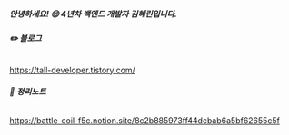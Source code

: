 
##### **안녕하세요! 😊 4년차 백엔드 개발자 김혜린입니다.**





###### **✏️ 블로그**
https://tall-developer.tistory.com/


###### **📖 정리노트**

https://battle-coil-f5c.notion.site/8c2b885973ff44dcbab6a5bf62655c5f
